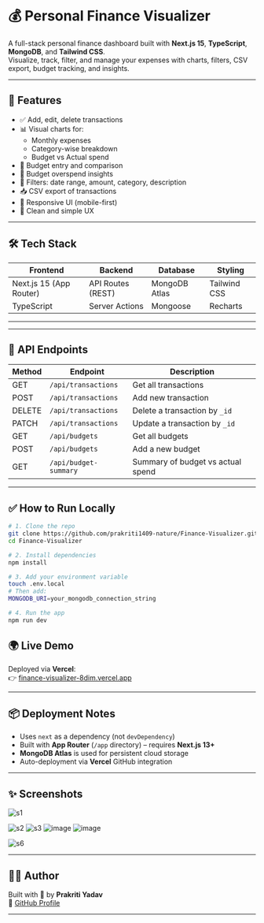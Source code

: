 # 💰 Personal Finance Visualizer

A full-stack personal finance dashboard built with **Next.js 15**, **TypeScript**, **MongoDB**, and **Tailwind CSS**.  
Visualize, track, filter, and manage your expenses with charts, filters, CSV export, budget tracking, and insights.

---

## 🚀 Features

- ✅ Add, edit, delete transactions
- 📊 Visual charts for:
  - Monthly expenses
  - Category-wise breakdown
  - Budget vs Actual spend
- 💸 Budget entry and comparison
- 🧠 Budget overspend insights
- 🔎 Filters: date range, amount, category, description
- 📥 CSV export of transactions
- 📱 Responsive UI (mobile-first)
- 🧼 Clean and simple UX

---

## 🛠 Tech Stack

| Frontend               | Backend         | Database      | Styling        |
|------------------------|-----------------|---------------|----------------|
| Next.js 15 (App Router)| API Routes (REST)| MongoDB Atlas | Tailwind CSS   |
| TypeScript             | Server Actions  | Mongoose      | Recharts       |

---


---

## 🧪 API Endpoints

| Method | Endpoint              | Description                        |
|--------|------------------------|------------------------------------|
| GET    | `/api/transactions`    | Get all transactions               |
| POST   | `/api/transactions`    | Add new transaction                |
| DELETE | `/api/transactions`    | Delete a transaction by `_id`      |
| PATCH  | `/api/transactions`    | Update a transaction by `_id`      |
| GET    | `/api/budgets`         | Get all budgets                    |
| POST   | `/api/budgets`         | Add a new budget                   |
| GET    | `/api/budget-summary`  | Summary of budget vs actual spend  |

---



## ✅ How to Run Locally

```bash
# 1. Clone the repo
git clone https://github.com/prakriti1409-nature/Finance-Visualizer.git
cd Finance-Visualizer

# 2. Install dependencies
npm install

# 3. Add your environment variable
touch .env.local
# Then add:
MONGODB_URI=your_mongodb_connection_string

# 4. Run the app
npm run dev
```
## 🌍 Live Demo

Deployed via **Vercel**:  
👉 [finance-visualizer-8dim.vercel.app](https://finance-visualizer-8dim.vercel.app/)

---

## 📦 Deployment Notes

- Uses `next` as a dependency (not `devDependency`)
- Built with **App Router** (`/app` directory) – requires **Next.js 13+**
- **MongoDB Atlas** is used for persistent cloud storage
- Auto-deployment via **Vercel** GitHub integration

---

## ✨ Screenshots

![s1](https://github.com/user-attachments/assets/f340ad29-ec4f-4172-a584-1e0b267e815f)

![s2](https://github.com/user-attachments/assets/8db5f5c4-e806-44af-8409-bbe9bd013bc8)
![s3](https://github.com/user-attachments/assets/cfe297db-aca9-4393-80a2-a5352839ff26)
![image](https://github.com/user-attachments/assets/5bdd41dc-38a3-4229-a416-e31a26bebbb0)
![image](https://github.com/user-attachments/assets/df7f3755-f4d5-49ed-8580-4751bd1cd534)

![s6](https://github.com/user-attachments/assets/2451e8a9-20c5-4f31-a604-cbd678533287)





---

## 👩‍💻 Author

Built with 💙 by **Prakriti Yadav**  
📎 [GitHub Profile](https://github.com/prakriti1409-nature)

---



